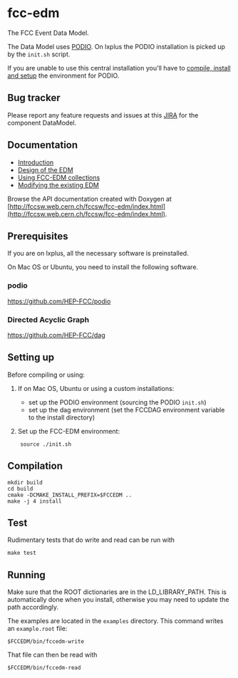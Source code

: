 fcc-edm
=======

The FCC Event Data Model.

The Data Model uses [PODIO](https://github.com/HEP-FCC/podio). On lxplus the PODIO installation is picked up by the `init.sh` script. 

If you are unable to use this central installation you'll have to [compile, install and setup](https://github.com/hegner/podio/blob/master/README.md) the environment for PODIO.

Bug tracker
--
Please report any feature requests and issues at this [JIRA](https://sft.its.cern.ch/jira/projects/FCC/issues/) for the component DataModel.

Documentation
--
- [Introduction](doc/intro.md)
- [Design of the EDM](doc/design.md)
- [Using FCC-EDM collections](doc/usage.md)
- [Modifying the existing EDM](doc/how_to_modify.md)

Browse the API documentation created with Doxygen at [http://fccsw.web.cern.ch/fccsw/fcc-edm/index.html](http://fccsw.web.cern.ch/fccsw/fcc-edm/index.html).

Prerequisites
--

If you are on lxplus, all the necessary software is preinstalled.

On Mac OS or Ubuntu, you need to install the following software.

### podio

https://github.com/HEP-FCC/podio

### Directed Acyclic Graph

https://github.com/HEP-FCC/dag


Setting up
--

Before compiling or using:

1. If on Mac OS, Ubuntu or using a custom installations:
   -  set up the PODIO environment (sourcing the PODIO `init.sh`)
   - set up the dag environment (set the FCCDAG environment variable to the install directory)

2. Set up the FCC-EDM environment:
```
    source ./init.sh
```

Compilation
--
    mkdir build
    cd build
    cmake -DCMAKE_INSTALL_PREFIX=$FCCEDM ..
    make -j 4 install


Test
--
Rudimentary tests that do write and read can be run with

    make test


Running
--
Make sure that the ROOT dictionaries are in the LD_LIBRARY_PATH. This is automatically done when you install, otherwise you may need to update the path accordingly.

The examples are located in the `examples` directory. This command writes an `example.root` file:
```
$FCCEDM/bin/fccedm-write
```

That file can then be read with
```
$FCCEDM/bin/fccedm-read
```
